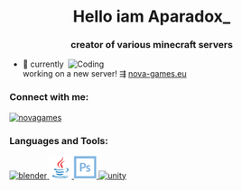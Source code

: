 <h1 align="center">Hello iam Aparadox_</h1>
<h3 align="center">creator of various minecraft servers</h3>
<img align="right" alt="Coding" width="400" src="[https://giphy.com/clips/minecraft-mojang-sandbox-game-minecraft-live-crv9T8AjS94IOBjDqO](https://cdn.dribbble.com/users/1162077/screenshots/3848914/programmer.gif)">

- 🔭 currently working on a new server! ⇶ [nova-games.eu](nova-games.eu)

<h3 align="left">Connect with me:</h3>
<p align="left">
<a href="https://www.youtube.com/c/novagames" target="blank"><img align="center" src="https://raw.githubusercontent.com/rahuldkjain/github-profile-readme-generator/master/src/images/icons/Social/youtube.svg" alt="novagames" height="30" width="40" /></a>
</p>

<h3 align="left">Languages and Tools:</h3>
<p align="left"> <a href="https://www.blender.org/" target="_blank" rel="noreferrer"> <img src="https://download.blender.org/branding/community/blender_community_badge_white.svg" alt="blender" width="40" height="40"/> </a> <a href="https://www.java.com" target="_blank" rel="noreferrer"> <img src="https://raw.githubusercontent.com/devicons/devicon/master/icons/java/java-original.svg" alt="java" width="40" height="40"/> </a> <a href="https://www.photoshop.com/en" target="_blank" rel="noreferrer"> <img src="https://raw.githubusercontent.com/devicons/devicon/master/icons/photoshop/photoshop-line.svg" alt="photoshop" width="40" height="40"/> </a> <a href="https://unity.com/" target="_blank" rel="noreferrer"> <img src="https://www.vectorlogo.zone/logos/unity3d/unity3d-icon.svg" alt="unity" width="40" height="40"/> </a> </p>
